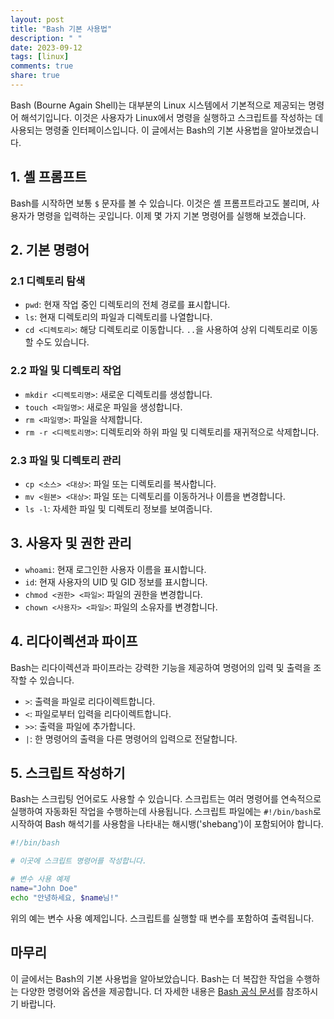 ```yaml
---
layout: post
title: "Bash 기본 사용법"
description: " "
date: 2023-09-12
tags: [linux]
comments: true
share: true
---
```


Bash (Bourne Again Shell)는 대부분의 Linux 시스템에서 기본적으로 제공되는 명령어 해석기입니다. 이것은 사용자가 Linux에서 명령을 실행하고 스크립트를 작성하는 데 사용되는 명령줄 인터페이스입니다. 이 글에서는 Bash의 기본 사용법을 알아보겠습니다.

## 1. 셸 프롬프트

Bash를 시작하면 보통 `$` 문자를 볼 수 있습니다. 이것은 셸 프롬프트라고도 불리며, 사용자가 명령을 입력하는 곳입니다. 이제 몇 가지 기본 명령어를 실행해 보겠습니다.

## 2. 기본 명령어

### 2.1 디렉토리 탐색

- `pwd`: 현재 작업 중인 디렉토리의 전체 경로를 표시합니다.
- `ls`: 현재 디렉토리의 파일과 디렉토리를 나열합니다.
- `cd <디렉토리>`: 해당 디렉토리로 이동합니다. `..`을 사용하여 상위 디렉토리로 이동할 수도 있습니다.

### 2.2 파일 및 디렉토리 작업

- `mkdir <디렉토리명>`: 새로운 디렉토리를 생성합니다.
- `touch <파일명>`: 새로운 파일을 생성합니다.
- `rm <파일명>`: 파일을 삭제합니다.
- `rm -r <디렉토리명>`: 디렉토리와 하위 파일 및 디렉토리를 재귀적으로 삭제합니다.

### 2.3 파일 및 디렉토리 관리

- `cp <소스> <대상>`: 파일 또는 디렉토리를 복사합니다.
- `mv <원본> <대상>`: 파일 또는 디렉토리를 이동하거나 이름을 변경합니다.
- `ls -l`: 자세한 파일 및 디렉토리 정보를 보여줍니다.

## 3. 사용자 및 권한 관리

- `whoami`: 현재 로그인한 사용자 이름을 표시합니다.
- `id`: 현재 사용자의 UID 및 GID 정보를 표시합니다.
- `chmod <권한> <파일>`: 파일의 권한을 변경합니다.
- `chown <사용자> <파일>`: 파일의 소유자를 변경합니다.

## 4. 리다이렉션과 파이프

Bash는 리다이렉션과 파이프라는 강력한 기능을 제공하여 명령어의 입력 및 출력을 조작할 수 있습니다.

- `>`: 출력을 파일로 리다이렉트합니다.
- `<`: 파일로부터 입력을 리다이렉트합니다.
- `>>`: 출력을 파일에 추가합니다.
- `|`: 한 명령어의 출력을 다른 명령어의 입력으로 전달합니다.

## 5. 스크립트 작성하기

Bash는 스크립팅 언어로도 사용할 수 있습니다. 스크립트는 여러 명령어를 연속적으로 실행하여 자동화된 작업을 수행하는데 사용됩니다. 스크립트 파일에는 `#!/bin/bash`로 시작하여 Bash 해석기를 사용함을 나타내는 해시뱅('shebang')이 포함되어야 합니다.

```bash
#!/bin/bash

# 이곳에 스크립트 명령어를 작성합니다.

# 변수 사용 예제
name="John Doe"
echo "안녕하세요, $name님!"
```

위의 예는 변수 사용 예제입니다. 스크립트를 실행할 때 변수를 포함하여 출력됩니다.

## 마무리

이 글에서는 Bash의 기본 사용법을 알아보았습니다. Bash는 더 복잡한 작업을 수행하는 다양한 명령어와 옵션을 제공합니다. 더 자세한 내용은 [Bash 공식 문서](https://www.gnu.org/software/bash/manual/bash.html)를 참조하시기 바랍니다.